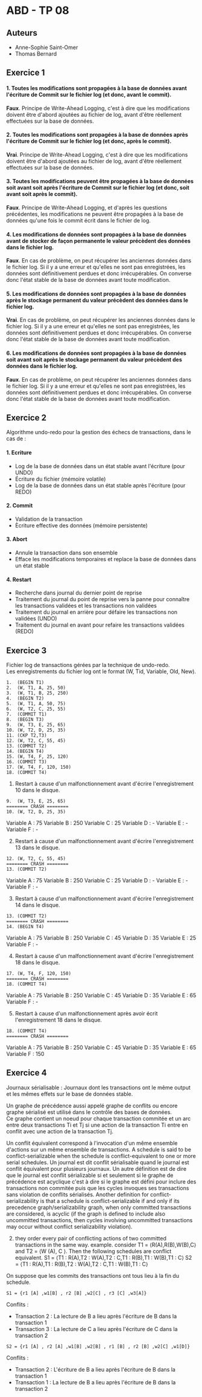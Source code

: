 ABD - TP 08
===========

Auteurs
-------

- Anne-Sophie Saint-Omer
- Thomas Bernard

Exercice 1
----------

#### 1. Toutes les modifications sont propagées à la base de données avant l'écriture de Commit sur le fichier log (et donc, avant le commit).

__Faux__. Principe de Write-Ahead Logging, c'est à dire que les modifications doivent être d'abord ajoutées au fichier de log, avant d'être réellement effectuées sur la base de données.

#### 2. Toutes les modifications sont propagées à la base de données après l'écriture de Commit sur le fichier log (et donc, après le commit).

__Vrai__. Principe de Write-Ahead Logging, c'est à dire que les modifications doivent être d'abord ajoutées au fichier de log, avant d'être réellement effectuées sur la base de données.

#### 3. Toutes les modifications peuvent être propagées à la base de données soit avant soit après l'écriture de Commit sur le fichier log (et donc, soit avant soit après le commit).

__Faux__. Principe de Write-Ahead Logging, et d'après les questions précédentes, les modifications ne peuvent être propagées à la base de données qu'une fois le commit écrit dans le fichier de log.

#### 4. Les modifications de données sont propagées à la base de données avant de stocker de façon permanente le valeur précèdent des données dans le fichier log.

__Faux__. En cas de problème, on peut récupérer les anciennes données dans le fichier log. Si il y a une erreur et qu'elles ne sont pas enregistrées, les données sont définitivement perdues et donc irrécupérables. On converse donc l'état stable de la base de données avant toute modification.

#### 5. Les modifications de données sont propagées à la base de données après le stockage permanent du valeur précèdent des données dans le fichier log.

__Vrai__. En cas de problème, on peut récupérer les anciennes données dans le fichier log. Si il y a une erreur et qu'elles ne sont pas enregistrées, les données sont définitivement perdues et donc irrécupérables. On converse donc l'état stable de la base de données avant toute modification.

#### 6. Les modifications de données sont propagées à la base de données soit avant soit après le stockage permanent du valeur précèdent des données dans le fichier log.

__Faux__. En cas de problème, on peut récupérer les anciennes données dans le fichier log. Si il y a une erreur et qu'elles ne sont pas enregistrées, les données sont définitivement perdues et donc irrécupérables. On converse donc l'état stable de la base de données avant toute modification.


Exercice 2
----------

Algorithme undo-redo pour la gestion des échecs de transactions, dans le cas de :

#### 1. Ecriture

- Log de la base de données dans un état stable avant l'écriture (pour UNDO)
- Écriture du fichier (mémoire volatile)
- Log de la base de données dans un état stable après l'écriture (pour REDO)

#### 2. Commit

- Validation de la transaction
- Ècriture effective des données (mémoire persistente)

#### 3. Abort

- Annule la transaction dans son ensemble
- Efface les modifications temporaires et replace la base de données dans un état stable

#### 4. Restart

- Recherche dans journal du dernier point de reprise
- Traitement du journal du point de reprise vers la panne pour connaître les transactions validées et les transactions non validées
- Traitement du journal en arrière pour défaire les transactions non validées (UNDO)
- Traitement du journal en avant pour refaire les transactions validées (REDO)


Exercice 3
----------

Fichier log de transactions gérées par la technique de undo-redo.  
Les enregistrements du fichier log ont le format (W, Tid, Variable, Old, New).  

```
1.  (BEGIN T1)
2.  (W, T1, A, 25, 50)
3.  (W, T1, B, 25, 250)
4.  (BEGIN T2)
5.  (W, T1, A, 50, 75)
6.  (W, T2, C, 25, 55)
7.  (COMMIT T1)
8.  (BEGIN T3)
9.  (W, T3, E, 25, 65)
10. (W, T2, D, 25, 35)
11. (CKP T2,T3)
12. (W, T2, C, 55, 45)
13. (COMMIT T2)
14. (BEGIN T4)
15. (W, T4, F, 25, 120)
16. (COMMIT T3)
17. (W, T4, F, 120, 150)
18. (COMMIT T4)
```

1. Restart à cause d'un malfonctionnement avant d'écrire l'enregistrement 10 dans le disque.

```
9.  (W, T3, E, 25, 65)
======== CRASH ========
10. (W, T2, D, 25, 35)
```

Variable A : 75
Variable B : 250
Variable C : 25
Variable D : -
Variable E : -
Variable F : -

2. Restart à cause d'un malfonctionnement avant d'écrire l'enregistrement 13 dans le disque.

```
12. (W, T2, C, 55, 45)
======== CRASH ========
13. (COMMIT T2)
```

Variable A : 75
Variable B : 250
Variable C : 25
Variable D : -
Variable E : -
Variable F : -

3. Restart à cause d'un malfonctionnement avant d'écrire l'enregistrement 14 dans le disque.

```
13. (COMMIT T2)
======== CRASH ========
14. (BEGIN T4)
```

Variable A : 75
Variable B : 250
Variable C : 45
Variable D : 35
Variable E : 25
Variable F : -

4. Restart à cause d'un malfonctionnement avant d'écrire l'enregistrement 18 dans le disque.

```
17. (W, T4, F, 120, 150)
======== CRASH ========
18. (COMMIT T4)
```

Variable A : 75
Variable B : 250
Variable C : 45
Variable D : 35
Variable E : 65
Variable F : -

5. Restart à cause d'un malfonctionnement après avoir écrit l'enregistrement 18 dans le disque.

```
18. (COMMIT T4)
======== CRASH ========
```

Variable A : 75
Variable B : 250
Variable C : 45
Variable D : 35
Variable E : 65
Variable F : 150

Exercice 4
----------

Journaux sérialisable : Journaux dont les transactions ont le même output et les mêmes effets sur le base de données stable.

Un graphe de précédence aussi appelé graphe de conflits ou encore graphe sérialisé est utilisé dans le contrôle des bases de données.  
Ce graphe contient un noeud pour chaque transaction commitée et un arc entre deux transactions Ti et Tj si une action de la transaction Ti entre en conflit avec une action de la transaction Tj.  

Un conflit équivalent correspond à l'invocation d'un même ensemble d'actions sur un même ensemble de transactions.
A schedule is said to be conflict-serializable when the schedule is conflict-equivalent to one or more serial schedules.
Un journal est dit conflit sérialisable quand le journal est conflit équivalent pour plusieurs journaux.
Un autre définition est de dire que le journal est conflit sérializable si et seulement si le graphe de précédence est acyclique c'est à dire si le graphe est défini pour inclure des transactions non commitée puis que les cycles invoques ses transactions sans violation de conflits sérialisés.
Another definition for conflict-serializability is that a schedule is conflict-serializable if and only if its precedence graph/serializability graph, when only committed transactions are considered, is acyclic (if the graph is defined to include also uncommitted transactions, then cycles involving uncommitted transactions may occur without conflict serializability violation).





2. they order every pair of conflicting actions of two committed transactions in the same way.
example. consider T1 = ⟨R(A),R(B),W(B),C⟩ and T2 = ⟨W (A), C ⟩. Then the following schedules are conflict equivalent.
S1 = ⟨T1 : R(A),T2 : W(A),T2 : C,T1 : R(B),T1 : W(B),T1 : C⟩
S2 = ⟨T1 : R(A),T1 : R(B),T2 : W(A),T2 : C,T1 : W(B),T1 : C⟩

On suppose que les commits des transactions ont tous lieu à la fin du schedule.

```
S1 = {r1 [A] ,w1[B] , r2 [B] ,w2[C] , r3 [C] ,w3[A]}
```

Conflits :
- Transaction 2 : La lecture de B a lieu après l'écriture de B dans la transaction 1
- Transaction 3 : La lecture de C a lieu après l'écriture de C dans la transaction 2

```
S2 = {r1 [A] , r2 [A] ,w1[B] ,w2[B] , r1 [B] , r2 [B] ,w2[C] ,w1[D]}
```

Conflits :
- Transaction 2 : L'écriture de B a lieu après l'écriture de B dans la transaction 1
- Transaction 1 : La lecture de B a lieu après l'écriture de B dans la transaction 2
